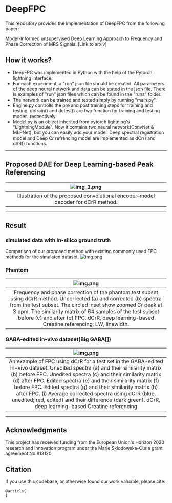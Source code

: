 # DeepFPC
This repository provides the implementation of DeepFPC from the following paper:

Model-Informed unsupervised Deep Learning Approach to Frequency and Phase Correction of MRS Signals: [Link to arxiv]

## How it works?
- DeepFPC was implemented in Python with the help of the Pytorch lightning interface. 
- For each experiment, a "run" json file should be created. All parameters of the deep neural network and data can be stated in the json file.
There is examples of "run" json files which can be found in the "runs" folder.
- The network can be trained and tested simply by running "main.py". 
- Engine.py controlls the pre and post training steps for training and testing. dotrain() and dotest() are two function for training and testing modes, respectively.
- Model.py is an object inherited from pytorch lightning's "LightningModule". Now it contains two neural network(ConvNet & MLPNet), but you can easily add your model. Deep spectral registration model and Deep Cr refrencing model are implemented as dCr() and dSR() functions. 
------
## Proposed DAE for Deep Learning-based Peak Referencing
|![img_1.png](images/img_1.png)|
|:--:|
|Illustration of the proposed convolutional encoder–model decoder for dCrR method. |
------
## Result
### simulated data with In-silico ground truth 
Comparison of our proposed method with existing commonly used FPC methods for the simulated dataset.
![img.png](images/table.png)
### Phantom
|![img.png](images/img.png)|
|:--:|
|Frequency and phase correction of the phantom test subset using dCrR method. Uncorrected (a) and corrected (b) spectra from the test subset. The circled inset show zoomed Cr peak at 3 ppm. The similarity matrix of 64 samples of the test subset before (c) and after (d) FPC. dCrR, deep learning-based Creatine referencing; LW, linewidth.|
### GABA-edited in-vivo dataset(Big GABA[])
|![img.png](images/img2.png)|
|:--:|
| An example of FPC using dCrR for a test set in the GABA-edited in-vivo dataset. Unedited spectra (a) and their similarity matrix (b) before FPC. Unedited spectra (c) and their similarity matrix (d) after FPC. Edited spectra (e) and their similarity matrix (f) before FPC. Edited spectra (g) and their similarity matrix (h) after FPC. (i) Average corrected spectra using dCrR (blue, unedited; red, edited) and their difference (dark green). dCrR, deep learning-based Creatine referencing|
-----
## Acknowledgments
This project has received funding from the European Union's Horizon 2020 research and innovation program under the Marie Sklodowska-Curie grant agreement No 813120.

## Citation
If you use this codebase, or otherwise found our work valuable, please cite:
```
@article{
}
```
